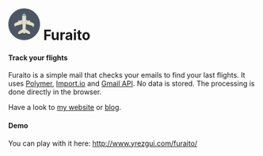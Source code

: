 # ![logo](www/img/logo.png) Furaito

#### Track your flights

Furaito is a simple mail that checks your emails to find your last flights.
It uses [Polymer](http://www.polymer-project.org/), [Import.io](https://import.io/) and [Gmail API](https://developers.google.com/gmail/api/).
No data is stored. The processing is done directly in the browser.

Have a look to [my website](http://www.yrezgui.com/) or [blog](https://medium.com/@yrezgui).

#### Demo

You can play with it here: http://www.yrezgui.com/furaito/